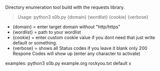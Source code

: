 Directory enumeration tool build with the requests library.

> Usage: python3 s0b.py {domain} {wordlist} {cookie} {verbose}
- {domain} = enter target domain without "http/https"
- {wordlist} = path to your wordlist
- {cookie} = enter custom cookie value if you dont need that just write default or something.
- {verbose} = shows all Status codes if you leave it blank only 200 Respone Codes will show up (enter any character to activate)

examples: python3 s0b.py example.org rockyou.txt default x
